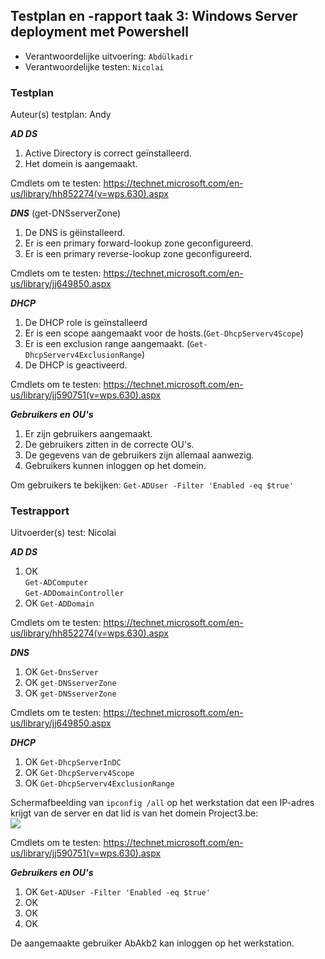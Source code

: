## Testplan en -rapport taak 3: Windows Server deployment met Powershell

* Verantwoordelijke uitvoering: `Abdülkadir`
* Verantwoordelijke testen: `Nicolai`

### Testplan

Auteur(s) testplan: Andy

***AD DS***

1. Active Directory is correct geïnstalleerd.
2. Het domein is aangemaakt.

Cmdlets om te testen: https://technet.microsoft.com/en-us/library/hh852274(v=wps.630).aspx

***DNS*** (get-DNSserverZone)

1. De DNS is gëinstalleerd.
2. Er is een primary forward-lookup zone geconfigureerd.
3. Er is een primary reverse-lookup zone geconfigureerd.

Cmdlets om te testen: https://technet.microsoft.com/en-us/library/jj649850.aspx

***DHCP***

1. De DHCP role is geïnstalleerd
2. Er is een scope aangemaakt voor de hosts.(`Get-DhcpServerv4Scope`)
3. Er is een exclusion range aangemaakt. (`Get-DhcpServerv4ExclusionRange`)
4. De DHCP is geactiveerd.

Cmdlets om te testen: https://technet.microsoft.com/en-us/library/jj590751(v=wps.630).aspx

***Gebruikers en OU's***

1. Er zijn gebruikers aangemaakt.
2. De gebruikers zitten in de correcte OU's.
3. De gegevens van de gebruikers zijn allemaal aanwezig.
4. Gebruikers kunnen inloggen op het domein.

Om gebruikers te bekijken: `Get-ADUser -Filter 'Enabled -eq $true'` 

### Testrapport

Uitvoerder(s) test: Nicolai

***AD DS***

1. OK <br/> `Get-ADComputer` <br/> `Get-ADDomainController`
2. OK `Get-ADDomain`

Cmdlets om te testen: https://technet.microsoft.com/en-us/library/hh852274(v=wps.630).aspx

***DNS*** 

1. OK `Get-DnsServer`
2. OK `get-DNSserverZone`
3. OK `get-DNSserverZone`

Cmdlets om te testen: https://technet.microsoft.com/en-us/library/jj649850.aspx

***DHCP***

1. OK `Get-DhcpServerInDC`
2. OK `Get-DhcpServerv4Scope`
3. OK `Get-DhcpServerv4ExclusionRange`

Schermafbeelding van `ipconfig /all` op het werkstation dat een IP-adres krijgt van de server en dat lid is van het domein Project3.be:<br/>
![](https://github.com/HoGentTIN/ops3-g03/blob/master/deelopdracht03/Images/testdhcp.PNG)

Cmdlets om te testen: https://technet.microsoft.com/en-us/library/jj590751(v=wps.630).aspx

***Gebruikers en OU's***

1. OK `Get-ADUser -Filter 'Enabled -eq $true'` 
2. OK
3. OK
4. OK

De aangemaakte gebruiker AbAkb2 kan inloggen op het werkstation.

